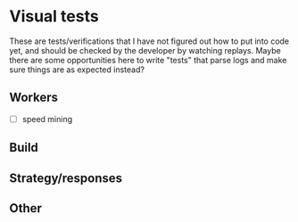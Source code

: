 # Visual tests

These are tests/verifications that I have not figured out how to put into code yet, and should be checked by the developer by watching replays. Maybe there are some opportunities here to write "tests" that parse logs and make sure things are as expected instead?

## Workers
- [ ] speed mining

## Build


## Strategy/responses


## Other